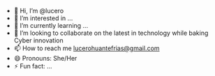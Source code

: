 - 👋 Hi, I’m @lucero
- 👀 I’m interested in ...
- 🌱 I’m currently learning ...
- 💞️ I’m looking to collaborate on the latest in technology while baking Cyber innovation
- 📫 How to reach me lucerohuantefrias@gmail.com
- 😄 Pronouns: She/Her
- ⚡ Fun fact: ...

<!---
lucerofrias/lucerofrias is a ✨ special ✨ repository because its `README.md` (this file) appears on your GitHub profile.
You can click the Preview link to take a look at your changes.
--->
